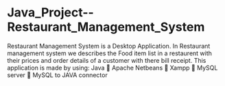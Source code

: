 # Java_Project--Restaurant_Management_System
Restaurant Management System is a Desktop Application.
In Restaurant management system we describes the Food item list in a restaurent with their prices and order details of a customer with there bill receipt.
This application is made by using: Java
 Apache Netbeans
 Xampp
 MySQL server
 MySQL to JAVA connector
